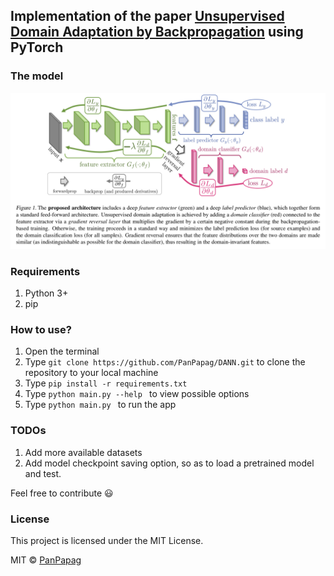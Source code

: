 ## Implementation of the paper [Unsupervised Domain Adaptation by Backpropagation](https://arxiv.org/pdf/1409.7495.pdf) using PyTorch

### The model
![](https://github.com/PanPapag/DANN/blob/master/model.png)

### Requirements
1. Python 3+
2. pip

### How to use?
1. Open the terminal
2. Type ```git clone https://github.com/PanPapag/DANN.git``` 
   to clone the repository to your local machine
3. Type ```pip install -r requirements.txt```
4. Type ```python main.py --help ``` to view possible options
5. Type ```python main.py ``` to run the app

### TODOs
1. Add more available datasets
2. Add model checkpoint saving option, so as to load a pretrained model and test.

Feel free to contribute :smiley:

### License
This project is licensed under the MIT License.

MIT © [PanPapag]()

